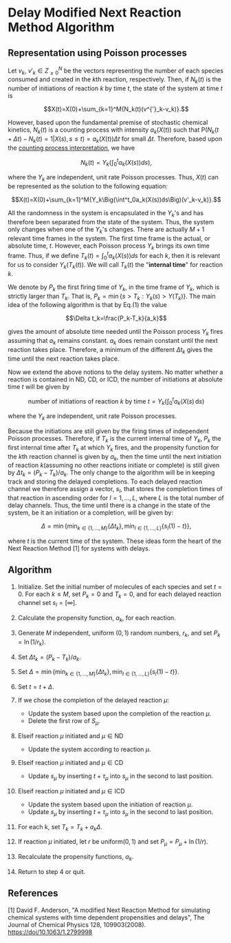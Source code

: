 # Delay Modified Next Reaction Method Algorithm

## Representation using Poisson processes

Let $v_k$, $v'_k\in Z^N_{\geq 0}$ be the vectors representing the number of each species consumed and created in the $k$th reaction, respectively. Then, if $N_k(t)$ is the number of initiations of reaction $k$ by time $t$, the state of the system at time $t$ is

```math
X(t)=X(0)+\sum_{k=1}^M{N_k(t)(v^{'}_k-v_k)}.
```

However, based upon the fundamental premise of stochastic chemical kinetics, $N_k(t)$ is a counting process with intensity $a_k(X(t))$ such that $\text{P}(N_k(t+\Delta t)-N_k(t)=1|X(s),s\leqslant t)=a_k(X(t))\Delta t$ for small $\Delta t$. Therefore, based upon the [counting process interpretation](https://en.wikipedia.org/wiki/Poisson_point_process), we have

```math
N_k(t)=Y_k\Big(\int^t_0a_k(X(s))ds\Big),\tag{1} 
```

where the $Y_k$ are independent, unit rate Poisson processes. Thus, $X(t)$ can be represented as the solution to the following equation:

```math
X(t)=X(0)+\sum_{k=1}^M{Y_k\Big(\int^t_0a_k(X(s))ds\Big)(v'_k-v_k)}.
```

All the randomness in the system is encapsulated in the $Y_k$'s and has therefore been separated from the state of the system. Thus, the system only changes when one of the $Y_k$'s changes. There are actually $M + 1$ relevant time frames in the system. The first time frame is the actual, or absolute time, $t$. However, each Poisson process $Y_k$ brings its own time frame. Thus, if we define $T_k(t)=\int^t_0a_k(X(s))ds$ for each $k$, then it is relevant for us to consider $Y_k(T_k(t))$. We will call $T_k(t)$ the "**internal time**" for reaction $k$.

We denote by $P_k$ the first firing time of $Y_k$, in the time frame of $Y_k$, which is strictly larger than $T_k$. That is, $P_k=\min \left\{s>T_k:Y_k(s)>Y(T_k)\right\}$. The main idea of the following algorithm is that by Eq.(1) the value

```math
\Delta t_k=\frac{P_k-T_k}{a_k}
```

gives the amount of absolute time needed until the Poisson process $Y_k$ fires assuming that $a_k$ remains constant. $a_k$ does remain constant until the next reaction takes place. Therefore, a minimum of the different $\Delta t_k$ gives the time until the next reaction takes place.

Now we extend the above notions to the delay system. No matter whether a reaction is contained in $\text{ND}$, $\text{CD}$, or $\text{ICD}$, the number of initiations at absolute time $t$ will be given by

```math
\text{number of initiations of reaction } k \text{ by time } t = Y_k\Big(\int_{0}^{t} a_k(X(s)\, \mathrm{d}s\Big)
```

where the $Y_k$ are independent, unit rate Poisson processes.

Because the initiations are still given by the firing times of independent Poisson processes. Therefore, if $T_k$ is the current internal time of $Y_k$, $P_k$ the first internal time after $T_k$ at which $Y_k$ fires, and the propensity function for the $k$th reaction channel is given by $a_k$, then the time until the next initiation of reaction $k$(assuming no other reactions initiate or complete) is still given by $\Delta t_k= (P_k−T_k)/a_k$. The only change to the algorithm will be in keeping track and storing the delayed completions. To each delayed reaction channel we therefore assign a vector, $s_l$, that stores the completion times of that reaction in ascending order for $l=1,\ldots,L$, where $L$ is the total number of delay channels. Thus, the time until there is a change in the state of the system, be it an initiation or a completion, will be given by:

```math
\Delta = \min\{\min_{k\in \{1,\ldots,M\}}\{\Delta t_k\}, \min_{l\in\{1,\ldots,L\}}\{s_l(1) − t\}\},
```

where $t$ is the current time of the system. These ideas form the heart of the Next Reaction Method [1] for systems with delays.

## Algorithm

 1. Initialize. Set the initial number of molecules of each species and set $t = 0$. For each $k \leq M$, set $P_k = 0$ and $T_k = 0$, and for each delayed reaction channel set $s_l = [\infty]$.
 2. Calculate the propensity function, $a_k$, for each reaction.
 3. Generate $M$ independent, uniform $(0,1)$ random numbers, $r_k$, and set $P_k = \ln(1/r_k)$.
 4. Set $\Delta t_k = (P_k − T_k)/a_k$.
 5. Set $\Delta = \min\{\min_{k\in \{1,\ldots,M\}}\{\Delta t_k\}, \min_{l\in\{1,\ldots,L\}}\{s_l(1) − t\}\}$.
 6. Set $t = t + \Delta$.
 7. If we chose the completion of the delayed reaction $\mu$:
    
      + Update the system based upon the completion of the reaction $\mu$.
      + Delete the first row of $S_\mu$.
 8. Elseif reaction $\mu$ initiated and $\mu\in \text{ND}$
    
      + Update the system according to reaction $\mu$.
 9. Elseif reaction $\mu$ initiated and $\mu\in \text{CD}$
    
      + Update $s_\mu$ by inserting $t + \tau_\mu$ into $s_\mu$ in the second to last position.
10. Elseif reaction $\mu$ initiated and $\mu\in \text{ICD}$
    
      + Update the system based upon the initiation of reaction $\mu$.
      + Update $s_\mu$ by inserting $t + \tau_\mu$ into $s_\mu$ in the second to last position.
11. For each k, set $T_k = T_k + a_k \Delta$.
12. If reaction $\mu$ initiated, let $r$ be uniform$(0,1)$ and set $P_\mu = P_\mu + \ln(1/r)$.
13. Recalculate the propensity functions, $a_k$.
14. Return to step 4 or quit.

## References

[1] David F. Anderson, "A modified Next Reaction Method for simulating chemical systems with time dependent propensities and delays", The Journal of Chemical Physics 128, 109903(2008).
[https://doi/10.1063/1.2799998](https://aip.scitation.org/doi/10.1063/1.2799998)

